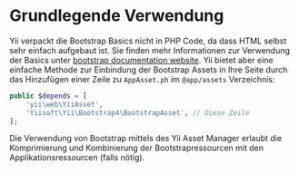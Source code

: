 Grundlegende Verwendung
=======================

Yii verpackt die Bootstrap Basics nicht in PHP Code, da dass HTML selbst sehr einfach aufgebaut ist. Sie finden mehr 
Informationen zur Verwendung der Basics unter [bootstrap documentation website](https://getbootstrap.com/css/). Yii bietet
aber eine einfache Methode zur Einbindung der Bootstrap Assets in Ihre Seite durch das Hinzufügen einer Zeile zu `AppAsset.ph`
im `@app/assets` Verzeichnis:

```php
public $depends = [
    'yii\web\YiiAsset',
    'Yiisoft\Yii\Bootstrap4\BootstrapAsset', // Diese Zeile
];
```

Die Verwendung von Bootstrap mittels des Yii Asset Manager erlaubt die Komprimierung und Kombinierung der Bootstrapressourcen
mit den Applikationsressourcen (falls nötig).

